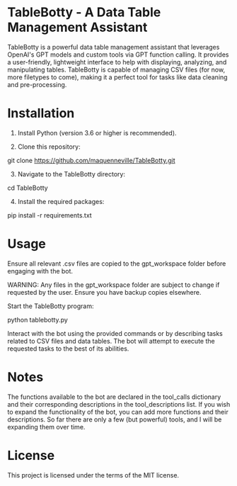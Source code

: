 # TableBotty - A Data Table Management Assistant

TableBotty is a powerful data table management assistant that leverages OpenAI's GPT models and custom tools via GPT function calling. It provides a user-friendly, lightweight interface to help with displaying, analyzing, and manipulating tables. TableBotty is capable of managing CSV files (for now, more filetypes to come), making it a perfect tool for tasks like data cleaning and pre-processing.

# Installation
1. Install Python (version 3.6 or higher is recommended).

2. Clone this repository:

git clone https://github.com/maquenneville/TableBotty.git

3. Navigate to the TableBotty directory:

cd TableBotty

4. Install the required packages:

pip install -r requirements.txt

# Usage
Ensure all relevant .csv files are copied to the gpt_workspace folder before engaging with the bot.

WARNING: Any files in the gpt_workspace folder are subject to change if requested by the user. Ensure you have backup copies elsewhere.

Start the TableBotty program:

python tablebotty.py

Interact with the bot using the provided commands or by describing tasks related to CSV files and data tables. The bot will attempt to execute the requested tasks to the best of its abilities.

# Notes
The functions available to the bot are declared in the tool_calls dictionary and their corresponding descriptions in the tool_descriptions list. If you wish to expand the functionality of the bot, you can add more functions and their descriptions.  So far there are only a few (but powerful) tools, and I will be expanding them over time.

# License
This project is licensed under the terms of the MIT license.
